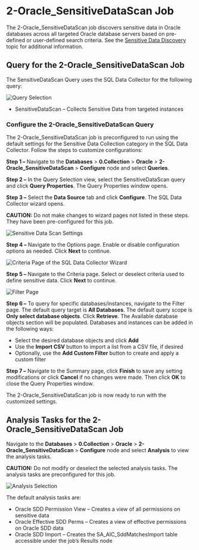 # 2-Oracle_SensitiveDataScan Job

The 2-Oracle_SensitiveDataScan job discovers sensitive data in Oracle databases across all targeted
Oracle database servers based on pre-defined or user-defined search criteria. See the
[Sensitive Data Discovery](/docs/accessanalyzer/12.0/sensitive-data/overview.md) topic for additional
information.

## Query for the 2-Oracle_SensitiveDataScan Job

The SensitiveDataScan Query uses the SQL Data Collector for the following query:

![Query Selection](/img/product_docs/accessanalyzer/solutions/databases/oracle/collection/jobgroup9.webp)

- SensitiveDataScan – Collects Sensitive Data from targeted instances

### Configure the 2-Oracle_SensitiveDataScan Query

The 2-Oracle_SensitiveDataScan job is preconfigured to run using the default settings for the
Sensitive Data Collection category in the SQL Data Collector. Follow the steps to customize
configurations:

**Step 1 –** Navigate to the **Databases** > **0.Collection** > **Oracle** >
**2-Oracle_SensitiveDataScan** > **Configure** node and select **Queries**.

**Step 2 –** In the Query Selection view, select the SensitiveDataScan query and click **Query
Properties**. The Query Properties window opens.

**Step 3 –** Select the **Data Source** tab and click **Configure**. The SQL Data Collector wizard
opens.

**CAUTION:** Do not make changes to wizard pages not listed in these steps. They have been
pre-configured for this job.

![Sensitive Data Scan Settings](/img/product_docs/accessanalyzer/solutions/databases/oracle/collection/optionspage.webp)

**Step 4 –** Navigate to the Options page. Enable or disable configuration options as needed. Click
**Next** to continue.

![Criteria Page of the SQL Data Collector Wizard](/img/product_docs/accessanalyzer/solutions/databases/oracle/collection/criteriapage.webp)

**Step 5 –** Navigate to the Criteria page. Select or deselect criteria used to define sensitive
data. Click **Next** to continue.

![Filter Page](/img/product_docs/accessanalyzer/solutions/databases/oracle/collection/2oraclesensitivedatascanfilterpgae.webp)

**Step 6 –** To query for specific databases/instances, navigate to the Filter page. The default
query target is **All Databases**. The default query scope is **Only select database objects**.
Click **Retrieve**. The Available database objects section will be populated. Databases and
instances can be added in the following ways:

- Select the desired database objects and click **Add**
- Use the **Import CSV** button to import a list from a CSV file, if desired
- Optionally, use the **Add Custom Filter** button to create and apply a custom filter

**Step 7 –** Navigate to the Summary page, click **Finish** to save any setting modifications or
click **Cancel** if no changes were made. Then click **OK** to close the Query Properties window.

The 2-Oracle_SensitiveDataScan job is now ready to run with the customized settings.

## Analysis Tasks for the 2-Oracle_SensitiveDataScan Job

Navigate to the **Databases** > **0.Collection** > **Oracle** > **2-Oracle_SensitiveDataScan** >
**Configure** node and select **Analysis** to view the analysis tasks.

**CAUTION:** Do not modify or deselect the selected analysis tasks. The analysis tasks are
preconfigured for this job.

![Analysis Selection](/img/product_docs/accessanalyzer/solutions/databases/oracle/collection/jobgroup13.webp)

The default analysis tasks are:

- Oracle SDD Permission View – Creates a view of all permissions on sensitive data
- Oracle Effective SDD Perms – Creates a view of effective permissions on Oracle SDD data
- Oracle SDD Import – Creates the SA_AIC_SddMatchesImport table accessible under the job’s Results
  node
